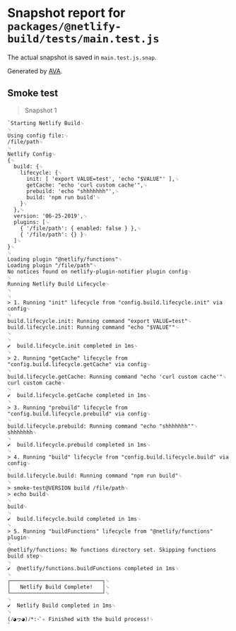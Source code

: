 # Snapshot report for `packages/@netlify-build/tests/main.test.js`

The actual snapshot is saved in `main.test.js.snap`.

Generated by [AVA](https://ava.li).

## Smoke test

> Snapshot 1

    `Starting Netlify Build␊
    ␊
    Using config file:␊
    /file/path␊
    ␊
    Netlify Config␊
    {␊
      build: {␊
        lifecycle: {␊
          init: [ 'export VALUE=test', 'echo "$VALUE"' ],␊
          getCache: "echo 'curl custom cache'",␊
          prebuild: 'echo "shhhhhhh"',␊
          build: 'npm run build'␊
        }␊
      },␊
      version: '06-25-2019',␊
      plugins: [␊
        { '/file/path': { enabled: false } },␊
        { '/file/path': {} }␊
      ]␊
    }␊
    ␊
    Loading plugin "@netlify/functions"␊
    Loading plugin "/file/path"␊
    No notices found on netlify-plugin-notifier plugin config␊
    ␊
    Running Netlify Build Lifecycle␊
    ␊
    ␊
    > 1. Running "init" lifecycle from "config.build.lifecycle.init" via config␊
    ␊
    build.lifecycle.init: Running command "export VALUE=test"␊
    build.lifecycle.init: Running command "echo "$VALUE""␊
    ␊
    ␊
    ✔  build.lifecycle.init completed in 1ms␊
    ␊
    > 2. Running "getCache" lifecycle from "config.build.lifecycle.getCache" via config␊
    ␊
    build.lifecycle.getCache: Running command "echo 'curl custom cache'"␊
    curl custom cache␊
    ␊
    ✔  build.lifecycle.getCache completed in 1ms␊
    ␊
    > 3. Running "prebuild" lifecycle from "config.build.lifecycle.prebuild" via config␊
    ␊
    build.lifecycle.prebuild: Running command "echo "shhhhhhh""␊
    shhhhhhh␊
    ␊
    ✔  build.lifecycle.prebuild completed in 1ms␊
    ␊
    > 4. Running "build" lifecycle from "config.build.lifecycle.build" via config␊
    ␊
    build.lifecycle.build: Running command "npm run build"␊
    ␊
    > smoke-test@VERSION build /file/path␊
    > echo build␊
    ␊
    build␊
    ␊
    ✔  build.lifecycle.build completed in 1ms␊
    ␊
    > 5. Running "buildFunctions" lifecycle from "@netlify/functions" plugin␊
    ␊
    @netlify/functions: No functions directory set. Skipping functions build step␊
    ␊
    ✔  @netlify/functions.buildFunctions completed in 1ms␊
    ␊
    ┌─────────────────────────────┐␊
    │   Netlify Build Complete!   │␊
    └─────────────────────────────┘␊
    ␊
    ✔  Netlify Build completed in 1ms␊
    ␊
    (ﾉ◕ヮ◕)ﾉ*:･ﾟ✧ Finished with the build process!␊
    `
